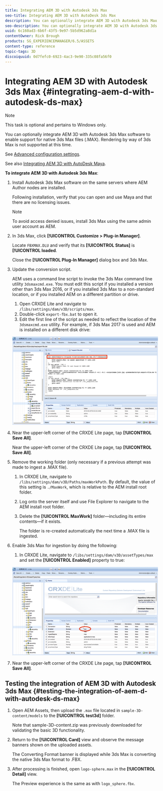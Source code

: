 ```yaml
---
title: Integrating AEM 3D with Autodesk 3ds Max
seo-title: Integrating AEM 3D with AutoDesk 3ds Max
description: You can optionally integrate AEM 3D with Autodesk 3ds Max software to enable support for native 3ds Max files (.MAX). Rendering by way of 3ds Max is not supported at this time.
seo-description: You can optionally integrate AEM 3D with Autodesk 3ds Max software to enable support for native 3ds Max files (.MAX). Rendering by way of 3ds Max is not supported at this time.
uuid: 6c160ad3-6b6f-43f5-9e97-5b5d962a8d1a
contentOwner: Rick Brough
products: SG_EXPERIENCEMANAGER/6.5/ASSETS
content-type: reference
topic-tags: 3D
discoiquuid: 0d7fefc0-6923-4ac3-9e90-335c08fa56f0
---
```


# Integrating AEM 3D with Autodesk 3ds Max {#integrating-aem-d-with-autodesk-ds-max}

>[!NOTE]
>
>This task is optional and pertains to Windows only.

You can optionally integrate AEM 3D with Autodesk 3ds Max software to enable support for native 3ds Max files (.MAX). Rendering by way of 3ds Max is not supported at this time.

See [Advanced configuration settings](advanced-config-3d.md).

See also [Integrating AEM 3D with AutoDesk Maya](integrate-maya-with-3d.md).

**To integrate AEM 3D with Autodesk 3ds Max**:

1. Install Autodesk 3ds Max software on the same servers where AEM Author nodes are installed.

   Following installation, verify that you can open and use Maya and that there are no licensing issues.

   >[!NOTE]
   >
   >To avoid access denied issues, install 3ds Max using the same admin user account as AEM.

1. In 3ds Max, click **[!UICONTROL Customize > Plug-in Manager]**.

   Locate `FBXMAX.DLU` and verify that its **[!UICONTROL Status]** is **[!UICONTROL loaded**.

   Close the **[!UICONTROL Plug-In Manager]** dialog box and 3ds Max.

1. Update the conversion script.

   AEM uses a command line script to invoke the 3ds Max command line utility `3dsmaxcmd.exe`. You must edit this script if you installed a version other than 3ds Max 2016, or if you installed 3ds Max to a non-standard location, or if you installed AEM on a different partition or drive.

    1. Open CRXDE Lite and navigate to `/libs/settings/dam/v3D/scripts/max`.
    1. Double-click `export-fbx.bat` to open it.
    1. Edit the first line of the script as needed to reflect the location of the `3dsmaxcmd.exe` utility. For example, if 3ds Max 2017 is used and AEM is installed on a different disk drive:

   ![image2018-6-22_13-35-8](assets/image2018-6-22_13-35-8.png)

1. Near the upper-left corner of the CRXDE Lite page, tap **[!UICONTROL Save All]**.

   Near the upper-left corner of the CRXDE Lite page, tap **[!UICONTROL Save All]**.

1. Remove the working folder (only necessary if a previous attempt was made to ingest a .MAX file).

    1. In CRXDE Lite, navigate to `/libs/settings/dam/v3D/Paths/maxWorkPath`. By default, the value of this setting is `./MaxWork`, which is relative to the AEM install root folder.
    1. Log onto the server itself and use File Explorer to navigate to the AEM install root folder.
    1. Delete the **[!UICONTROL MaxWork]** folder&mdash;including its entire contents&mdash;if it exists.

       The folder is re-created automatically the next time a .MAX file is ingested.

1. Enable 3ds Max for ingestion by doing the following:

    1. In CRXDE Lite, navigate to `/libs/settings/dam/v3D/assetTypes/max` and set the **[!UICONTROL Enabled]** property to true:

   ![image2018-6-22_13-50-50](assets/image2018-6-22_13-50-50.png)

1. Near the upper-left corner of the CRXDE Lite page, tap **[!UICONTROL Save All]**.

## Testing the integration of AEM 3D with Autodesk 3ds Max {#testing-the-integration-of-aem-d-with-autodesk-ds-max}

1. Open AEM Assets, then upload the `.max` file located in `sample-3D-content/models` to the **[!UICONTROL test3d]** folder.

   Note that sample-3D-content.zip was previously downloaded for validating the basic 3D functionality.

1. Return to the **[!UICONTROL Card]** view and observe the message banners shown on the uploaded assets.

   The Converting Format banner is displayed while 3ds Max is converting the native 3ds Max format to .FBX.

1. After processing is finished, open `logo-sphere.max` in the **[!UICONTROL Detail]** view.

   The Preview experience is the same as with `logo_sphere.fbx`.

